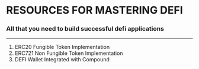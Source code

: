 # RESOURCES FOR MASTERING DEFI
### All that you need to build successful defi applications
----
1. ERC20 Fungible Token Implementation
2. ERC721 Non Fungible Token Implementation
3. DEFI Wallet Integrated with Compound
